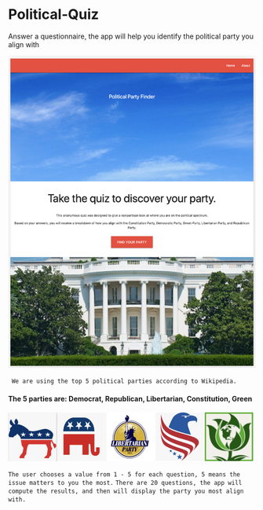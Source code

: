 # Political-Quiz

Answer a questionnaire, the app will help you identify the political party you align with


![Main Page](./assets/main.png)

` We are using the top 5 political parties according to Wikipedia.`

#### The 5 parties are: Democrat, Republican, Libertarian, Constitution, Green


<img src="./assets/democrat.png" width="100" height="100"><img src="./assets/republican.png" width="100" height="100"><img src="./assets/libertarian.png" width="100" height="100"><img src="./assets/constitution.png" width="100" height="100"><img src="./assets/green.png" width="100" height="100">


` The user chooses a value from 1 - 5 for each question, 5 means the issue matters to you the most. `
` There are 20 questions, the app will compute the results, and then will display the party you most align with. `
